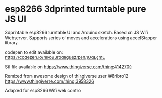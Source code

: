 # esp8266 3dprinted turntable pure JS UI
3dprintable esp8266 turntable UI and Arduino sketch. Based on JS Wifi Webserver. 
Supports series of moves and accelerations using accelStepper library. 

codepen to edit available on:
https://codepen.io/niko93rodriguez/pen/jOqLgmL

Stl file available on
https://www.thingiverse.com/thing:4142700

Remixed from awesome design of thingiverse user @Bribro12
https://www.thingiverse.com/thing:3958326

Adapted for esp8266 Wifi web control
